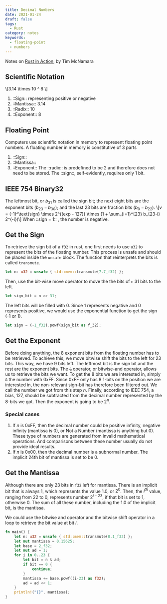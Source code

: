 ```yaml
---
title: Decimal Numbers
date: 2021-01-24
draft: false
tags:
  - Rust
category: notes
keywords:
  - floating-point
  - numbers
---
```

Notes on [Rust in Action](https://www.manning.com/books/rust-in-action?query=rust%20in%20action), by Tim McNamara

## Scientific Notation
\\[3.14 \times 10 ^ 8 \\]
1. ::Sign:: representing positive or negative
2. ::Mantissa::  3.14
3. ::Radix::  10
4. ::Exponent:: 8

## Floating Point
Computers use scientific notation in memory to represent floating point numbers. A floating number in memory is constitutive of 3 parts
1. ::Sign::
2. ::Mantissa::
3. ::Exponent::
The ::radix:: is predefined to be 2 and therefore does not need to be stored.
The ::sign::, self-evidently, requires only 1 bit.

## IEEE 754 Binary32
The leftmost bit, or $b_{31}$ is called the sign bit; the next eight bits are the exponent bits ($b_{23} - b_{30}$); and the last  23 bits are fraction bits ($b_0 -  b_{22}$).
\\[v = (-1)^\text{sign} \times 2^{(exp - 127)} \times (1 + \sum_{i=1}^{23} b_{23-i} 2^{-i})\\]
When ::sign = 1:: , the number is negative.

## Get the Sign
To retrieve the sign bit of a `f32` in rust, one first needs to use `u32` to represent the bits of the floating number. This process is unsafe and should be placed inside the `unsafe` block. The function that reinterprets the bits is called `transmute`.

```rust
let n: u32 = unsafe { std::mem::transmute(7.7_f32) };
```
Then, use the bit-wise move operator to move the the bits of `n` 31 bits to the left. 
```rust
let sign_bit = n >> 31;
```
The left bits will be filled with 0. Since 1 represents negative and 0 represents positive, we would use the exponential function to get the sign (-1 or 1).
```rust
let sign = (-1_f32).powf(sign_bit as f_32);
```

## Get the Exponent
Before doing anything, the 8 exponent bits from the floating number has to be retrieved. To achieve this, we move bitwise shift the bits to the left for 23 bits. This way, we have 9 bits left. The leftmost bit is the sign bit and the rest are the exponent bits.
The `&` operator, or bitwise-and operator, allows us to retrieve the bits we want. To get the 8 bits we are interested in, simply `&` the number with 0xFF. Since 0xFF only has 8 1-bits on the position we are interested in,  the non-relevant sign-bit has therefore been filtered out. We call the number we got from this step $n$.
Finally, according to IEEE 754, a bias, 127, should be subtracted from the decimal number represented by the 8-bits we got. Then the exponent is going to be $2^{n}$.

### Special cases
1. If $n$ is 0xFF,  then the decimal number could be positive infinity, negative infinity (mantissa is 0), or Not a Number (mantissa is anything but 0). These type of numbers are generated from invalid mathematical operations. And comparisons between these number usually do not provide ideal results.
2. If $n$ is 0x00, then the decimal number is a subnormal number. The implicit 24th bit of mantissa is set to be 0.

## Get the Mantissa
Although there are only 23 bits in  `f32`  left for  mantissa.  There is an implicit bit that is always 1, which represents the value 1.0, or $2^0$. Then, the $i^{th}$ value, ranging from 22 to 0, represents number $2^{i-23}$, if that bit is set to 1, otherwise 0. The sum of all these number, including the 1.0 of the implicit bit, is the mantissa.

We could use the bitwise and operator and the bitwise shift operator in a loop to retrieve the bit value at bit $i$.
```rust
fn main() {
    let n: u32 = unsafe { std::mem::transmute(0.1_f32) };
    let mut mantissa = 0.15625;
    let base = 2_f32;
    let mut ad = 1;
    for i in 0..23 {
		let bit = n & ad;
		if bit == 0 {
	    	continue;
		}
		mantissa += base.powf((i-23) as f32);
		ad = ad << 1;
    }
    println!("{}", mantissa);
}

```

